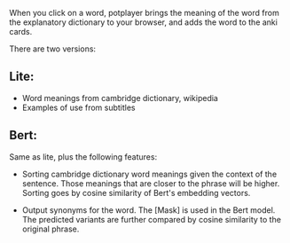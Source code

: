 When you click on a word, potplayer brings the meaning of the word from the explanatory dictionary to your browser, and adds the word to the anki cards.

There are two versions:
## Lite:
- Word meanings from cambridge dictionary, wikipedia
- Examples of use from subtitles

## Bert:
Same as lite, plus the following features:
- Sorting cambridge dictionary word meanings given the context of the sentence. Those meanings that are closer to the phrase will be higher. Sorting goes by cosine similarity of Bert's embedding vectors.

- Output synonyms for the word. The [Mask] is used in the Bert model. The predicted variants are further compared by cosine similarity to the original phrase.

